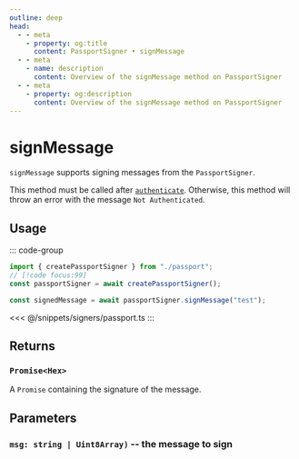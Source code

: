 ```yaml
---
outline: deep
head:
  - - meta
    - property: og:title
      content: PassportSigner • signMessage
  - - meta
    - name: description
      content: Overview of the signMessage method on PassportSigner
  - - meta
    - property: og:description
      content: Overview of the signMessage method on PassportSigner
---
```


# signMessage

`signMessage` supports signing messages from the `PassportSigner`.

This method must be called after [`authenticate`](/packages/aa-signers/passport/authenticate). Otherwise, this method will throw an error with the message `Not Authenticated`.

## Usage

::: code-group

```ts [example.ts]
import { createPassportSigner } from "./passport";
// [!code focus:99]
const passportSigner = await createPassportSigner();

const signedMessage = await passportSigner.signMessage("test");
```

<<< @/snippets/signers/passport.ts
:::

## Returns

### `Promise<Hex>`

A `Promise` containing the signature of the message.

## Parameters

### `msg: string | Uint8Array)` -- the message to sign
